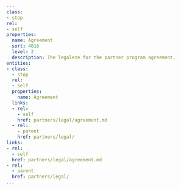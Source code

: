 ```yaml
---
class:
- stop
rel:
- self
properties:
  name: Agreement
  sort: 4016
  level: 2
  description: The legaleze for the partner program agreement.
entities:
- class:
  - stop
  rel:
  - self
  properties:
    name: Agreement
  links:
  - rel:
    - self
    href: partners/legal/agreement.md
  - rel:
    - parent
    href: partners/legal/
links:
- rel:
  - self
  href: partners/legal/agreement.md
- rel:
  - parent
  href: partners/legal/
...
```

